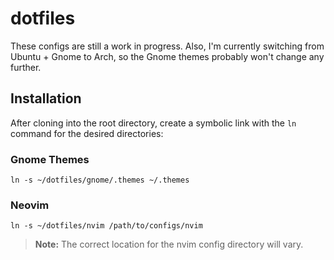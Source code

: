 # dotfiles
These configs are still a work in progress. Also, I'm currently switching from Ubuntu + Gnome to Arch, so the Gnome themes probably won't change any further.

## Installation
After cloning into the root directory, create a symbolic link with the `ln` command for the desired directories:

### Gnome Themes

`ln -s ~/dotfiles/gnome/.themes ~/.themes`

### Neovim

`ln -s ~/dotfiles/nvim /path/to/configs/nvim` 

> **Note:** The correct location for the nvim config directory will vary. 
